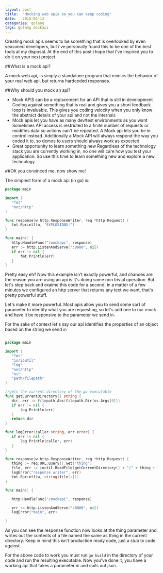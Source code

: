 ```yaml
---
layout: post
title:  "Mocking web apis so you can keep coding"
date:   2015-04-12
categories: golang 
tags: golang mockapi
---
```


Creating mock apis seems to be something that is overlooked by even seasoned developers, but i've personally found this to be
one of the best tools at my disposal.  At the end of this post i hope that i've inspired you to do it on your next project

##What is a mock api?

A mock web api, is simply a standalone program that mimics the behavior of your real web api, but returns hardcoded responses.

##Why should you mock an api?

* Mock APIS can be a replacement for an API that is still in development
    Coding against something that is real and gives you a short feedback loop is invaluable. This gives you coding velocity 
    when you only know the abstract details of your api and not the internals 
* Mock apis let you have as many dev/test environments as you want
    Sometimes API access is restricted to a finite number of requests or modifies data so actions can't be repeated. A 
    Mock api lets you be in control instead.  Additionally a Mock API will always respond the way you coded it to, so demos
    to users should always work as expected
* Great opportunity to learn something new
    Regardless of the technology stack you are currently working in, no one will care how you test your application. So 
    use this time to learn something new and explore a new technology. 

##OK you convinced me, now show me!

The simplest form of a mock api (in go) is:

 
 ```go
package main

import (
	"fmt"
	"net/http"
)

func response(w http.ResponseWriter, req *http.Request) {
	fmt.Fprintf(w, "EXPLOSIONS!")
}

func main() {
	http.HandleFunc("/mockapi", response)
	err := http.ListenAndServe(":8080", nil)
	if err != nil {
		fmt.Println(err)
	}
}
 ```
 Pretty easy eh?  Now this example isn't exactly powerful, and chances are the reason you are using an api is it's doing
 some non trivial operation.  But let's step back and exaime this code for a second, in a matter of a few minutes we configured 
 an http server that returns any text we want, that's pretty powerful stuff.  
 
 Let's make it more powerful.  Most apis allow you to send some sort of parameter to identify what you are requesting, so
 let's add one to our mock and have it be responsive to the parameter we send in.  
 
 For the sake of context let's say our api identifies the properties of an object based on the string we send in
 
 
 ```go
 
package main

import (
	"fmt"
	"io/ioutil"
	"log"
	"net/http"
	"os"
	"path/filepath"
)

//gets the current directory of the go executable
func getCurrentDirectory() string {
	dir, err := filepath.Abs(filepath.Dir(os.Args[0]))
	if err != nil {
		log.Println(err)
	}
	return dir
}

func logError(caller string, err error) {
	if err != nil {
		log.Println(caller, err)
	}
}

func response(w http.ResponseWriter, req *http.Request) {
	thing := req.URL.Query().Get("thing")
	file, err := ioutil.ReadFile(getCurrentDirectory() + "/" + thing + ".json")
	logError("response writer", err)
	fmt.Fprintf(w, string(file[:]))
}

func main() {

	http.HandleFunc("/mockapi", response)

	err := http.ListenAndServe(":8080", nil)
	logError("main", err)

}
 ```
As you can see the response function now looks at the thing parameter and writes out the contents of a file named the same 
as thing in the current directory.  Keep in mind this isn't production ready code, just a stub to code against.

For the above code to work you must run `go build` in the directory of your code and run the resulting executable.
Now you've done it, you have a working api that takes a parameter in and spits out json.

